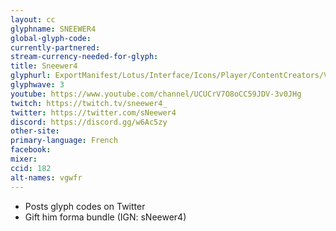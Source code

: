 ```yaml
---
layout: cc
glyphname: SNEEWER4
global-glyph-code:
currently-partnered:
stream-currency-needed-for-glyph:
title: Sneewer4
glyphurl: ExportManifest/Lotus/Interface/Icons/Player/ContentCreators/VGWFR.png
glyphwave: 3
youtube: https://www.youtube.com/channel/UCUCrV7O8oCC59JDV-3v0JHg
twitch: https://twitch.tv/sneewer4_
twitter: https://twitter.com/sNeewer4
discord: https://discord.gg/w6Ac5zy
other-site:
primary-language: French
facebook:
mixer:
ccid: 182
alt-names: vgwfr
---
```

* Posts glyph codes on Twitter
* Gift him forma bundle (IGN: sNeewer4)
